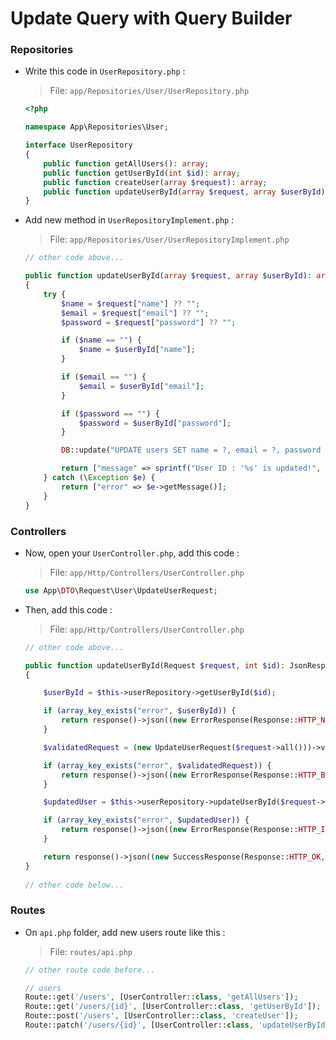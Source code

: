 # Update Query with Query Builder

### Repositories

-   Write this code in `UserRepository.php` :

    > File: `app/Repositories/User/UserRepository.php`

    ```php
    <?php

    namespace App\Repositories\User;

    interface UserRepository
    {
        public function getAllUsers(): array;
        public function getUserById(int $id): array;
        public function createUser(array $request): array;
        public function updateUserById(array $request, array $userById): array; // write this code
    }
    ```

-   Add new method in `UserRepositoryImplement.php` :

    > File: `app/Repositories/User/UserRepositoryImplement.php`

    ```php
    // other code above...

    public function updateUserById(array $request, array $userById): array
    {
        try {
            $name = $request["name"] ?? "";
            $email = $request["email"] ?? "";
            $password = $request["password"] ?? "";

            if ($name == "") {
                $name = $userById["name"];
            }

            if ($email == "") {
                $email = $userById["email"];
            }

            if ($password == "") {
                $password = $userById["password"];
            }

            DB::update("UPDATE users SET name = ?, email = ?, password = ? WHERE id = ?", [$name, $email, $password, $userById["id"]]);

            return ["message" => sprintf("User ID : '%s' is updated!", $userById["id"])];
        } catch (\Exception $e) {
            return ["error" => $e->getMessage()];
        }
    }
    ```

### Controllers

-   Now, open your `UserController.php`, add this code :

    > File: `app/Http/Controllers/UserController.php`

    ```php
    use App\DTO\Request\User\UpdateUserRequest;
    ```

-   Then, add this code :

    > File: `app/Http/Controllers/UserController.php`

    ```php
    // other code above...

    public function updateUserById(Request $request, int $id): JsonResponse
    {

        $userById = $this->userRepository->getUserById($id);

        if (array_key_exists("error", $userById)) {
            return response()->json((new ErrorResponse(Response::HTTP_NOT_FOUND, $userById["error"]))->toArray(), Response::HTTP_NOT_FOUND);
        }

        $validatedRequest = (new UpdateUserRequest($request->all()))->validate();

        if (array_key_exists("error", $validatedRequest)) {
            return response()->json((new ErrorResponse(Response::HTTP_BAD_REQUEST, $validatedRequest["error"]))->toArray(), Response::HTTP_BAD_REQUEST);
        }

        $updatedUser = $this->userRepository->updateUserById($request->all(), $userById);

        if (array_key_exists("error", $updatedUser)) {
            return response()->json((new ErrorResponse(Response::HTTP_INTERNAL_SERVER_ERROR, $updatedUser["error"]))->toArray(), Response::HTTP_INTERNAL_SERVER_ERROR);
        }

        return response()->json((new SuccessResponse(Response::HTTP_OK, $updatedUser))->toArray(), Response::HTTP_OK);
    }
        
    // other code below...
    ```

### Routes

-   On `api.php` folder, add new users route like this :

    > File: `routes/api.php`

    ```php
    // other route code before...

    // users
    Route::get('/users', [UserController::class, 'getAllUsers']);
    Route::get('/users/{id}', [UserController::class, 'getUserById']);
    Route::post('/users', [UserController::class, 'createUser']);
    Route::patch('/users/{id}', [UserController::class, 'updateUserById']); // write this code
    ```
